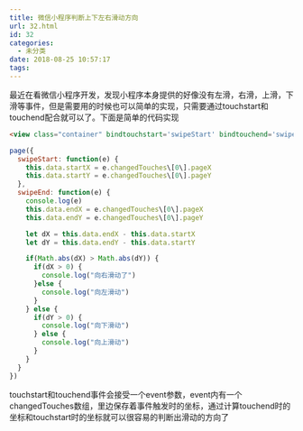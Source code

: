 ```yaml
---
title: 微信小程序判断上下左右滑动方向
url: 32.html
id: 32
categories:
  - 未分类
date: 2018-08-25 10:57:17
tags:
---
```


最近在看微信小程序开发，发现小程序本身提供的好像没有左滑，右滑，上滑，下滑等事件，但是需要用的时候也可以简单的实现，只需要通过touchstart和touchend配合就可以了。下面是简单的代码实现

```html
<view class="container" bindtouchstart='swipeStart' bindtouchend='swipeEnd'></view>
```



```js
page({
  swipeStart: function(e) {
    this.data.startX = e.changedTouches\[0\].pageX
    this.data.startY = e.changedTouches\[0\].pageY
  }, 
  swipeEnd: function(e) {
    console.log(e)
    this.data.endX = e.changedTouches\[0\].pageX
    this.data.endY = e.changedTouches\[0\].pageY

    let dX = this.data.endX - this.data.startX
    let dY = this.data.endY - this.data.startY

    if(Math.abs(dX) > Math.abs(dY)) {
      if(dX > 0) {
        console.log("向右滑动了")
      }else {
        console.log("向左滑动")
      }
    } else {
      if(dY > 0) {
        console.log("向下滑动")
      } else {
        console.log("向上滑动")
      }
    }
  }
})
```



touchstart和touchend事件会接受一个event参数，event内有一个changedTouches数组，里边保存着事件触发时的坐标，通过计算touchend时的坐标和touchstart时的坐标就可以很容易的判断出滑动的方向了